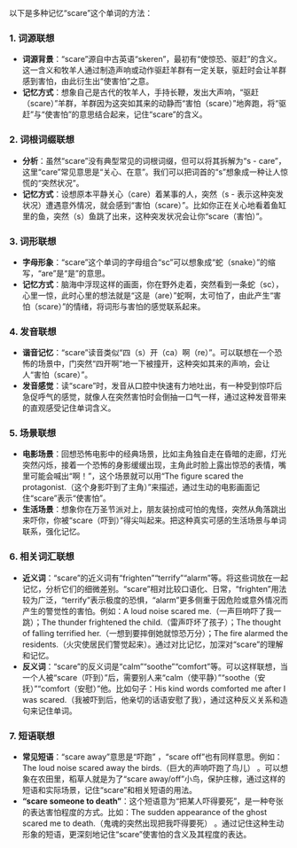 以下是多种记忆“scare”这个单词的方法：

### 1. 词源联想
 - **词源背景**：“scare”源自中古英语“skeren”，最初有“使惊恐、驱赶”的含义。这一含义和牧羊人通过制造声响或动作驱赶羊群有一定关联，驱赶时会让羊群感到害怕，由此衍生出“使害怕”之意。
 - **记忆方式**：想象自己是古代的牧羊人，手持长鞭，发出大声响，“驱赶（scare）”羊群，羊群因为这突如其来的动静而“害怕（scare）”地奔跑，将“驱赶”与“使害怕”的意思结合起来，记住“scare”的含义。

### 2. 词根词缀联想
 - **分析**：虽然“scare”没有典型常见的词根词缀，但可以将其拆解为“s - care”，这里“care”常见意思是“关心、在意”。我们可以把词首的“s”想象成一种让人惊慌的“突然状况”。
 - **记忆方式**：设想原本平静关心（care）着某事的人，突然（s - 表示这种突发状况）遭遇意外情况，就会感到“害怕（scare）”。比如你正在关心地看着鱼缸里的鱼，突然（s）鱼跳了出来，这种突发状况会让你“scare（害怕）”。

### 3. 词形联想
 - **字母形象**：“scare”这个单词的字母组合“sc”可以想象成“蛇（snake）”的缩写，“are”是“是”的意思。
 - **记忆方式**：脑海中浮现这样的画面，你在野外走着，突然看到一条蛇（sc），心里一惊，此时心里的想法就是“这是（are）”蛇啊，太可怕了，由此产生“害怕（scare）”的情绪，将词形与害怕的感觉联系起来。

### 4. 发音联想
 - **谐音记忆**：“scare”读音类似“四（s）开（ca）啊（re）”。可以联想在一个恐怖的场景中，门突然“四开啊”地一下被撞开，这种突如其来的声响，会让人“害怕（scare）”。
 - **发音感觉**：读“scare”时，发音从口腔中快速有力地吐出，有一种受到惊吓后急促呼气的感觉，就像人在突然害怕时会倒抽一口气一样，通过这种发音带来的直观感受记住单词含义。

### 5. 场景联想
 - **电影场景**：回想恐怖电影中的经典场景，比如主角独自走在昏暗的走廊，灯光突然闪烁，接着一个恐怖的身影缓缓出现，主角此时脸上露出惊恐的表情，嘴里可能会喊出“啊！”，这个场景就可以用“The figure scared the protagonist.（这个身影吓到了主角）”来描述，通过生动的电影画面记住“scare”表示“使害怕”。
 - **生活场景**：想象你在万圣节派对上，朋友装扮成可怕的鬼怪，突然从角落跳出来吓你，你被“scare（吓到）”得尖叫起来。把这种真实可感的生活场景与单词联系，强化记忆。

### 6. 相关词汇联想
 - **近义词**：“scare”的近义词有“frighten”“terrify”“alarm”等。将这些词放在一起记忆，分析它们的细微差别。“scare”相对比较口语化、日常，“frighten”用法较为广泛，“terrify”表示极度的恐惧，“alarm”更多侧重于因危险或意外情况而产生的警觉性的害怕。例如：A loud noise scared me.（一声巨响吓了我一跳）；The thunder frightened the child.（雷声吓坏了孩子）；The thought of falling terrified her.（一想到要摔倒她就惊恐万分）；The fire alarmed the residents.（火灾使居民们警觉起来）。通过对比记忆，加深对“scare”的理解和记忆。
 - **反义词**：“scare”的反义词是“calm”“soothe”“comfort”等。可以这样联想，当一个人被“scare（吓到）”后，需要别人来“calm（使平静）”“soothe（安抚）”“comfort（安慰）”他。比如句子：His kind words comforted me after I was scared.（我被吓到后，他亲切的话语安慰了我），通过这种反义关系和造句来记住单词。

### 7. 短语联想
 - **常见短语**：“scare away”意思是“吓跑” ，“scare off”也有同样意思。例如：The loud noise scared away the birds.（巨大的声响吓跑了鸟儿） 。可以想象在农田里，稻草人就是为了“scare away/off”小鸟，保护庄稼，通过这样的短语和实际场景，记住“scare”和相关短语的用法。
 - **“scare someone to death”**：这个短语意为“把某人吓得要死”，是一种夸张的表达害怕程度的方式。比如：The sudden appearance of the ghost scared me to death.（鬼魂的突然出现把我吓得要死） 。通过记住这种生动形象的短语，更深刻地记住“scare”使害怕的含义及其程度的表达。 